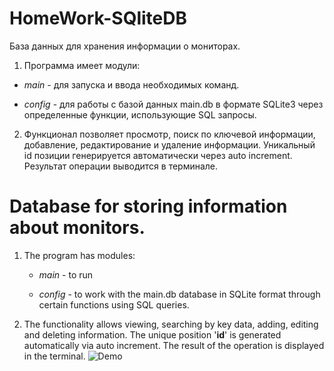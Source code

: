 # HomeWork-SQliteDB

База данных для хранения информации о мониторах.

1. Программа имеет модули: 

  - *main* - для запуска и ввода необходимых команд.

   - *config* - для работы с базой данных main.db в формате SQLite3 через определенные функции, использующие
   SQL запросы.

2. Функционал позволяет просмотр, поиск по ключевой информации, добавление, редактирование и удаление информации.
   Уникальный id позиции генерируется автоматически через auto increment.
   Результат операции выводится в терминале.


# Database for storing information about monitors.

1. The program has modules:

   - *main* - to run

    - *config* - to work with the main.db database in SQLite format through certain functions using
    SQL queries.

2. The functionality allows viewing, searching by key data, adding, editing and deleting information.
   The unique position '**id**' is generated automatically via auto increment.
   The result of the operation is displayed in the terminal.
   ![Demo](https://user-images.githubusercontent.com/36072345/202992858-866d6c18-93ee-43c6-942d-f8435ace7fd2.JPG)

